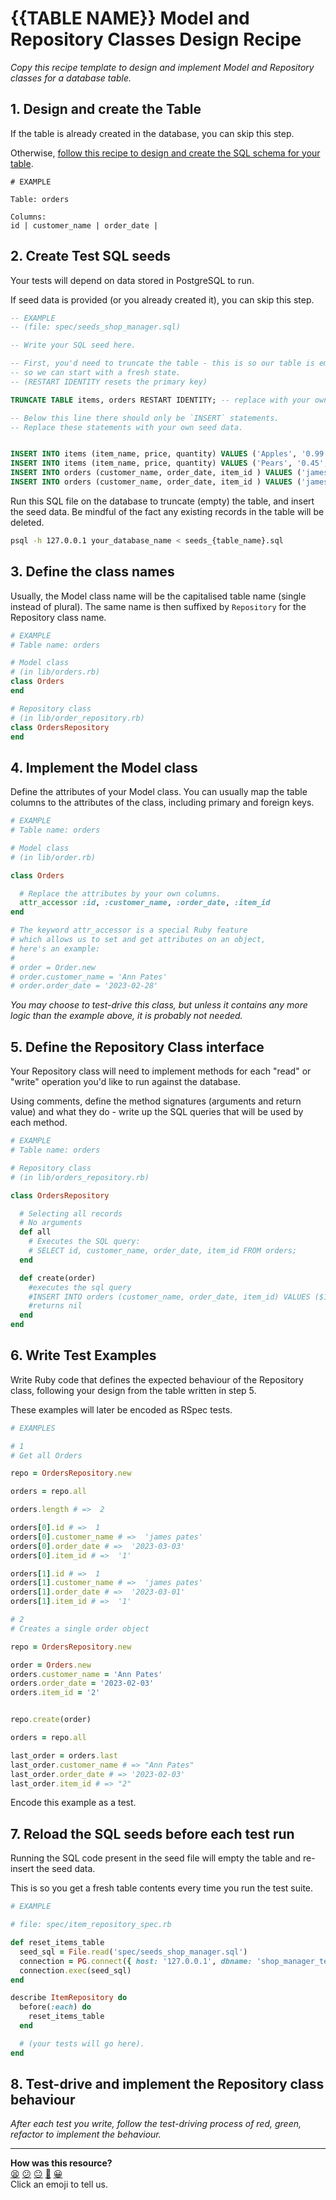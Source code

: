 # {{TABLE NAME}} Model and Repository Classes Design Recipe

_Copy this recipe template to design and implement Model and Repository classes for a database table._

## 1. Design and create the Table

If the table is already created in the database, you can skip this step.

Otherwise, [follow this recipe to design and create the SQL schema for your table](./single_table_design_recipe_template.md).

```
# EXAMPLE

Table: orders

Columns:
id | customer_name | order_date |
```

## 2. Create Test SQL seeds

Your tests will depend on data stored in PostgreSQL to run.

If seed data is provided (or you already created it), you can skip this step.

```sql
-- EXAMPLE
-- (file: spec/seeds_shop_manager.sql)

-- Write your SQL seed here. 

-- First, you'd need to truncate the table - this is so our table is emptied between each test run,
-- so we can start with a fresh state.
-- (RESTART IDENTITY resets the primary key)

TRUNCATE TABLE items, orders RESTART IDENTITY; -- replace with your own table name.

-- Below this line there should only be `INSERT` statements.
-- Replace these statements with your own seed data.


INSERT INTO items (item_name, price, quantity) VALUES ('Apples', '0.99', '2');
INSERT INTO items (item_name, price, quantity) VALUES ('Pears', '0.45', '1');
INSERT INTO orders (customer_name, order_date, item_id ) VALUES ('jamespates', '2023-03-03', '1');
INSERT INTO orders (customer_name, order_date, item_id ) VALUES ('jamespates', '2023-03-01', '1');


```

Run this SQL file on the database to truncate (empty) the table, and insert the seed data. Be mindful of the fact any existing records in the table will be deleted.

```bash
psql -h 127.0.0.1 your_database_name < seeds_{table_name}.sql
```

## 3. Define the class names

Usually, the Model class name will be the capitalised table name (single instead of plural). The same name is then suffixed by `Repository` for the Repository class name.

```ruby
# EXAMPLE
# Table name: orders

# Model class
# (in lib/orders.rb)
class Orders
end

# Repository class
# (in lib/order_repository.rb)
class OrdersRepository
end
```

## 4. Implement the Model class

Define the attributes of your Model class. You can usually map the table columns to the attributes of the class, including primary and foreign keys.

```ruby
# EXAMPLE
# Table name: orders

# Model class
# (in lib/order.rb)

class Orders

  # Replace the attributes by your own columns.
  attr_accessor :id, :customer_name, :order_date, :item_id
end

# The keyword attr_accessor is a special Ruby feature
# which allows us to set and get attributes on an object,
# here's an example:
#
# order = Order.new
# order.customer_name = 'Ann Pates'
# order.order_date = '2023-02-28'
```

*You may choose to test-drive this class, but unless it contains any more logic than the example above, it is probably not needed.*

## 5. Define the Repository Class interface

Your Repository class will need to implement methods for each "read" or "write" operation you'd like to run against the database.

Using comments, define the method signatures (arguments and return value) and what they do - write up the SQL queries that will be used by each method.

```ruby
# EXAMPLE
# Table name: orders

# Repository class
# (in lib/orders_repository.rb)

class OrdersRepository

  # Selecting all records
  # No arguments
  def all
    # Executes the SQL query:
    # SELECT id, customer_name, order_date, item_id FROM orders;
  end

  def create(order)
    #executes the sql query
    #INSERT INTO orders (customer_name, order_date, item_id) VALUES ($1, $2, $3)
    #returns nil
  end
end
```

## 6. Write Test Examples

Write Ruby code that defines the expected behaviour of the Repository class, following your design from the table written in step 5.

These examples will later be encoded as RSpec tests.

```ruby
# EXAMPLES

# 1
# Get all Orders

repo = OrdersRepository.new

orders = repo.all

orders.length # =>  2

orders[0].id # =>  1
orders[0].customer_name # =>  'james pates'
orders[0].order_date # =>  '2023-03-03'
orders[0].item_id # =>  '1'

orders[1].id # =>  1
orders[1].customer_name # =>  'james pates'
orders[1].order_date # =>  '2023-03-01'
orders[1].item_id # =>  '1'

# 2
# Creates a single order object

repo = OrdersRepository.new

order = Orders.new
orders.customer_name = 'Ann Pates'
orders.order_date = '2023-02-03'
orders.item_id = '2'


repo.create(order)

orders = repo.all

last_order = orders.last
last_order.customer_name # => "Ann Pates"
last_order.order_date # => '2023-02-03'
last_order.item_id # => "2"


```

Encode this example as a test.

## 7. Reload the SQL seeds before each test run

Running the SQL code present in the seed file will empty the table and re-insert the seed data.

This is so you get a fresh table contents every time you run the test suite.

```ruby
# EXAMPLE

# file: spec/item_repository_spec.rb

def reset_items_table
  seed_sql = File.read('spec/seeds_shop_manager.sql')
  connection = PG.connect({ host: '127.0.0.1', dbname: 'shop_manager_test' })
  connection.exec(seed_sql)
end

describe ItemRepository do
  before(:each) do 
    reset_items_table
  end

  # (your tests will go here).
end
```

## 8. Test-drive and implement the Repository class behaviour

_After each test you write, follow the test-driving process of red, green, refactor to implement the behaviour._

<!-- BEGIN GENERATED SECTION DO NOT EDIT -->

---

**How was this resource?**  
[😫](https://airtable.com/shrUJ3t7KLMqVRFKR?prefill_Repository=makersacademy%2Fdatabases&prefill_File=resources%2Frepository_class_recipe_template.md&prefill_Sentiment=😫) [😕](https://airtable.com/shrUJ3t7KLMqVRFKR?prefill_Repository=makersacademy%2Fdatabases&prefill_File=resources%2Frepository_class_recipe_template.md&prefill_Sentiment=😕) [😐](https://airtable.com/shrUJ3t7KLMqVRFKR?prefill_Repository=makersacademy%2Fdatabases&prefill_File=resources%2Frepository_class_recipe_template.md&prefill_Sentiment=😐) [🙂](https://airtable.com/shrUJ3t7KLMqVRFKR?prefill_Repository=makersacademy%2Fdatabases&prefill_File=resources%2Frepository_class_recipe_template.md&prefill_Sentiment=🙂) [😀](https://airtable.com/shrUJ3t7KLMqVRFKR?prefill_Repository=makersacademy%2Fdatabases&prefill_File=resources%2Frepository_class_recipe_template.md&prefill_Sentiment=😀)  
Click an emoji to tell us.

<!-- END GENERATED SECTION DO NOT EDIT -->